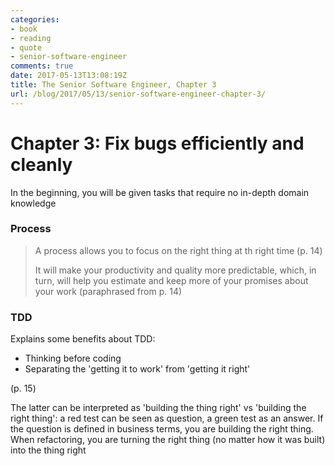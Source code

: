 ```yaml
---
categories:
- book
- reading
- quote
- senior-software-engineer
comments: true
date: 2017-05-13T13:08:19Z
title: The Senior Software Engineer, Chapter 3
url: /blog/2017/05/13/senior-software-engineer-chapter-3/
---
```


# Chapter 3: Fix bugs efficiently and cleanly

In the beginning, you will be given tasks that require no in-depth domain knowledge

### Process

> A process allows you to focus on the right thing at th right time (p. 14)
>
> It will make your productivity and quality more predictable, which, in turn, will help you estimate and keep more of your promises about your work (paraphrased from p. 14)

### TDD

Explains some benefits about TDD:

  * Thinking before coding
  * Separating the 'getting it to work' from 'getting it right'

(p. 15)

The latter can be interpreted as 'building the thing right' vs 'building the right thing': a red test can be seen as question, a green test as an answer. If the question is defined in business terms, you are building the right thing. When refactoring, you are turning the right thing (no matter how it was built) into the thing right

<!-- TODO this will turn into a blog post -->

